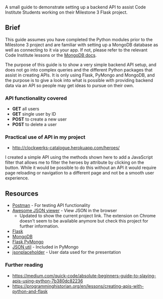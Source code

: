 A small guide to demonstrate setting up a backend API to assist Code Institute Students working on their Milestone 3 Flask project.

## Brief

This guide assumes you have completed the Python modules prior to the Milestone 3 project and are familiar with setting up a MongoDB database as well as connecting to it via your app. If not, please refer to the relevant Code Institute lessons or the [MongoDB docs](https://docs.mongodb.com/).

The purpose of this guide is to show a very simple backend API setup, and does not go into complex queries and the different Python packages that assist in creating APIs. It is only using Flask, PyMongo and MongoDB, and the purpose is to give a look into what is possible with providing backend data via an API so people may get ideas to pursue on their own.

### API functionality covered

-   **GET** all users
-   **GET** single user by ID
-   **POST** to create a new user
-   **POST** to delete a user

### Practical use of API in my project

-   http://clockwerks-catalogue.herokuapp.com/heroes/

I created a simple API using the methods shown here to add a JavaScript filter that allows me to filter the heroes by attribute by clicking on the button. While it would be possible to do this without an API it would require page reloading or navigation to a different page and not be a smooth user experience.

## Resources

-   [Postman](https://www.postman.com/) - For testing API functionality
-   [Awesome JSON viewer](https://github.com/rbrahul/Awesome-JSON-Viewer) - View JSON in the browser
    - Updated to show the current project link. The extension on Chrome doesn't seem to be available anymore but check this project for further information.
-   [Flask](https://flask.palletsprojects.com/en/1.1.x/)
-   [MongoDB](https://www.mongodb.com/)
-   [Flask PyMongo](https://flask-pymongo.readthedocs.io/en/latest/)
-   [JSON util](https://api.mongodb.com/python/current/api/bson/json_util.html) - Included in PyMongo
-   [jsonplaceholder](https://jsonplaceholder.typicode.com/users/) - User data used for the presentation

### Further reading

-   https://medium.com/quick-code/absolute-beginners-guide-to-slaying-apis-using-python-7b380dc82236
-   https://programminghistorian.org/en/lessons/creating-apis-with-python-and-flask
